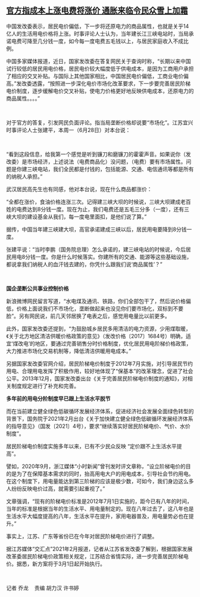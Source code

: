 <!--1624871464000-->
[官方指成本上涨电费将涨价   通胀来临令民众雪上加霜](https://www.rfa.org/mandarin/yataibaodao/jingmao/ql1-06282021051054.html)
------

<p><span style="font-weight: 400;">中国发改委表示，居民电价偏低，下一步将还原电力的商品属性，也就是关乎14亿人的生活用电价格将上涨。时事评论人士认为，当年建长江三峡电站时，当局承诺电费可降至几分钱一度，如今每一度电费五毛钱以上，与居民家庭收入不成比例。</span><span style="font-weight: 400;"> </span></p><p><span style="font-weight: 400;">中国多家媒体报道，近日，国家发改委在答复网民关于查询时称，“长期以来中国试行较低的居民用电价格，居民电价较大幅度低于供电成本，是因为工商用户承担了相应的交叉补贴。与国际上其他国家相比，中国居民电价偏低，工商业电价偏高。”发改委透露，“按照进一步深化电价市场化改革要求，下一步要完善居民阶梯电价制度，逐步缓解电价交叉补贴，使电力价格更好地反映供电成本，还原电力的商品属性。。。。”</span></p><p><span style="font-weight: 400;"> </span></p><p><span style="font-weight: 400;">对于官方的答复，引发网民负面评论。指当局垄断价格却说要“市场化”。江苏宜兴时事评论人士张建平，本周一（6月28日）对本台说：</span></p><p><span style="font-weight: 400;"> </span></p><p><span style="font-weight: 400;">“看到这段信息，给我第一个感觉是听到镰刀和磨镰刀的霍霍声音。如果说你（发改委）是市场经济，上述说法（电费商品化）没问题，（电费）要有市场属性。问题是你建三峡电站，我们全民都是付钱的，包括能源、交通、电信通讯等都是所有的纳税人承担。”</span></p><p><span style="font-weight: 400;">武汉居民高先生也有同感，他对本台说，现在什么商品都涨价：</span></p><p><span style="font-weight: 400;">“全都在涨价，食油价格连涨三次。记得建三峡大坝的时候说，三峡大坝建成老百姓的电费达到8分钱一度。现在为止，我们电费还是五毛三分多（一度），还有三峡大坝的建设基金从我们，每一度电里面扣，是他们说了算。”</span><span style="font-weight: 400;"> </span></p><p><span style="font-weight: 400;">据传，中国当年建三峡建大坝，高官承诺建成三峡以后，居民用电要降到8分钱一度。</span><span style="font-weight: 400;"> </span></p><p><span style="font-weight: 400;">张建平说：“当时李鹏（国务院总理）怎么承诺的，建三峡电站的时候说，今后居民用电8分钱一度。你是什么时候落实。你建所有的交通、能源等这些基础设施，都说拿我们纳税人的血汗钱去建的，你凭什么跟我们说‘商品属性’？”</span></p><p><span style="font-weight: 400;"> </span></p><p><b>国企垄断公共事业控制价格</b><span style="font-weight: 400;"> </span></p><p><span style="font-weight: 400;">新浪微博网民留言写道，“水电煤及通讯、铁路，你们全部包干了，然后说价格偏低，价格上面说我们不市场化，垄断做起来也没见你们要市场化，双标到不要脸”。另有网民说，前几天邻居换了电表之后，感觉用电量比以前更多。</span></p><p></p><p><span style="font-weight: 400;">此外，国家发改委还提到，“为鼓励城乡居民多用清洁的电力资源，少用煤取暖，《关于北方地区清洁供暖价格政策的意见》（发改价格〔2017</span><span style="font-weight: 400;">〕</span><span style="font-weight: 400;">1684号）明确，适宜‘煤改电’的地区，要通过完善销售分时价格制度，优化居民用电阶梯价格政策，大力推进市场化交易机制等，降低清洁供暖用电成本。”</span></p><p><span style="font-weight: 400;">另据国家发改委官网介绍，居民阶梯电价制度于2012年7月实施，对引导居民节约用电、合理用电发挥了积极作用，较好地体现了“保基本”的改革理念，促进了社会公平。2013年12月，国家发改委出台《关于完善居民阶梯电价制度的通知》，对相关制度规定进行了补充和完善。</span></p><p><b>多年前的用电分阶制度早已跟上生活水平脱节</b><span style="font-weight: 400;"> </span></p><p><span style="font-weight: 400;">而在当前建立健全绿色低碳循环发展经济体系，促进经济社会发展全面绿色转型的背景下，国务院于2021年2月出台《关于加快建立健全绿色低碳循环发展经济体系的指导意见》（国发〔2021</span><span style="font-weight: 400;">〕</span><span style="font-weight: 400;">4号），要求“继续落实好居民阶梯电价、气价、水价制度”。</span></p><p><span style="font-weight: 400;">居民阶梯电价制度实施多年以来，已有不少民众反映 “定价跟不上生活水平提高”。</span></p><p><span style="font-weight: 400;">譬如，2020年9月，浙江媒体“小时新闻”曾刊发时评文章称，“设立阶梯电价的目的是为了在保障基本需求的同时，抬高用电大户的用电成本，引导社会节约用电。在这个制度下，用电量能达到第三阶梯的应该是极少数，可如今，我们身边这么多人纷纷反映电价过高，就需要引起重视了。”</span></p><p><span style="font-weight: 400;">文章强调，“现有的阶梯电价标准是2012年7月1日实施的，距今已有八年的时间，当年的标准是根据当年的生活水平、用电量制定的。现在八年过去了，这八年也是生活水平大幅度提高的八年，生活水平在提升，家用电器普及，用电量势必也在提升。”</span></p><p><span style="font-weight: 400;">事实上，江苏、广东等省份已在今年对居民阶梯电价进行了调整。</span></p><p><span style="font-weight: 400;">据江苏媒体“交汇点”2021年2月报道，记者从江苏省发改委了解到，根据国家发展改革委居民阶梯电价政策相关规定，江苏结合省情实际，进一步完善居民阶梯电价。据悉，新方案将于3月1日起开始执行。</span></p><p><span style="font-weight: 400;"> </span></p><p><span style="font-weight: 400;">记者 乔龙    责编 胡力汉 许书婷</span></p><p><span style="font-weight: 400;"> </span></p>
